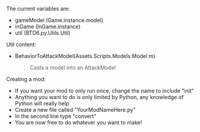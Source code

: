The current variables are:
  - gameModel (Game.instance.model)
  - inGame (InGame.instance)
  - util (BTD6.py.Utils.Util)

Util content:
  - BehaviorToAttackModel(Assets.Scripts.Models.Model m)
    > Casts a model into an AttackModel

Creating a mod:
  - If you want your mod to only run once, change the name to include "init"
  - Anything you want to do is only limited by Python, any knowledge of Python will really help
  - Create a new file called "YourModNameHere.py"
  - In the second line type "convert"
  - You are now free to do whatever you want to make!
